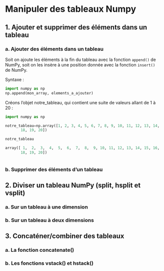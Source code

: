 # Manipuler des tableaux Numpy

## 1. Ajouter et supprimer des éléments dans un tableau

### a. Ajouter des éléments dans un tableau
Soit on ajoute les éléments à la fin du tableau avec la fonction ```append()``` de NumPy, 
soit on les insère à une position donnée avec la fonction ```insert()``` de NumPy.

Syntaxe :
```python
import numpy as np 
np.append(mon_array, elements_a_ajouter)
```

Créons l’objet notre_tableau, qui contient une suite de valeurs allant de 1 à 20 :
```python
import numpy as np

notre_tableau=np.array([1, 2, 3, 4, 5, 6, 7, 8, 9, 10, 11, 12, 13, 14, 15, 16, 17, 
       18, 19, 20])

notre_tableau

array([ 1,  2,  3,  4,  5,  6,  7,  8,  9, 10, 11, 12, 13, 14, 15, 16, 17,
       18, 19, 20])
```

```python

```

### b. Supprimer des éléments d’un tableau

## 2. Diviser un tableau NumPy (split, hsplit et vsplit)

### a. Sur un tableau à une dimension

### b. Sur un tableau à deux dimensions

## 3. Concaténer/combiner des tableaux

### a. La fonction concatenate()

### b. Les fonctions vstack() et hstack()
